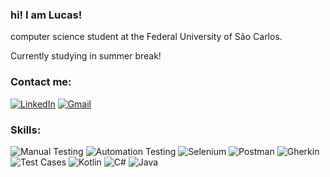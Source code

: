 ### hi! I am Lucas!


computer science student at the Federal University of São Carlos. 

Currently studying in summer break!


### Contact me:


[![LinkedIn](https://img.shields.io/badge/LinkedIn-Profile-blue?style=flat-square&logo=linkedin)](https://www.linkedin.com/in/lucas-crempe-6733b9289/) [![Gmail](https://img.shields.io/badge/Gmail-Contact-red?style=flat-square&logo=gmail)](mailto:crempelucas@gmail.com)


### Skills:

![Manual Testing](https://img.icons8.com/office/48/000000/testing.png) ![Automation Testing](https://img.icons8.com/office/48/000000/automatic.png) ![Selenium](https://img.icons8.com/ios-filled/50/000000/selenium-test-automation.png) ![Postman](https://img.icons8.com/color/48/000000/postman-api.png) ![Gherkin](https://img.icons8.com/office/48/000000/gherkin.png) ![Test Cases](https://img.icons8.com/color/48/000000/test-tube.png) ![Kotlin](https://img.icons8.com/color/48/000000/kotlin.png) ![C#](https://img.icons8.com/color/48/000000/c-sharp-logo.png) ![Java](https://img.icons8.com/color/48/000000/java-coffee-cup-logo.png)







